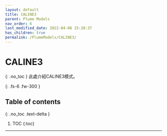 ```yaml
---
layout: default
title: CALINE3
parent: Plume Models
nav_order: 6
last_modified_date: 2022-04-08 15:28:37
has_children: true
permalink: /PlumeModels/CALINE3/
---
```


# CALINE3
{: .no_toc }
此處介紹CALINE3模式。

{: .fs-6 .fw-300 }

## Table of contents
{: .no_toc .text-delta }

1. TOC
{:toc}

---